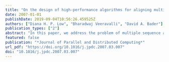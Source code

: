 ```yaml
---
title: "On the design of high-performance algorithms for aligning multiple protein sequences on mesh-based multiprocessor architectures"
date: 2007-01-01
publishDate: 2019-09-04T10:56:26.459525Z
authors: ["Diana H. P. Low", "Bharadwaj Veeravalli", "David A. Bader"]
publication_types: ["2"]
abstract: "In this paper, we address the problem of multiple sequence alignment (MSA) for handling very large number of proteins sequences on mesh-based multiprocessor architectures. As the problem has been conclusively shown to be computationally complex, we employ divisible load paradigm (also, referred to as divisible load theory, DLT) to handle such large number of sequences. We design an efficient computational engine that is capable of conducting MSAs by exploiting the underlying parallelism embedded in the computational steps of multiple sequence algorithms. Specifically, we consider the standard Smith–Waterman (SW) algorithm in our implementation, however, our approach is by no means restrictive to SW class of algorithms alone. The treatment used in this paper is generic to a class of similar dynamic programming problems. Our approach is recursive in the sense that the quality of solutions can be refined continuously till an acceptable level of quality is achieved. After first phase of computation, we design a heuristic scheme that renders the final solution for MSA. We conduct rigorous simulation experiments using several hundreds of homologous protein sequences derived from the Rattus Norvegicus and Mus Musculus databases of olfactory receptors. We quantify the performance based on speed-up metric. We compare our algorithms to serial or single machine processing approaches. We testify our findings by comparing with conventional equal load partitioning (ELP) strategy that is commonly used in the parallel processing literature. Based on our extensive simulation study, we observe that DLT paradigm offers an excellent speed-up characteristics and provides avenues for its use in several other biological sequence processing related problem. This study is a first time attempt in using the DLT paradigm to devise efficient strategies to handle large scale multiple protein sequence alignment problem on mesh-based multiprocessor systems."
featured: false
publication: "*Journal of Parallel and Distributed Computing*"
url_pdf: "https://doi.org/10.1016/j.jpdc.2007.03.007"
doi: "10.1016/j.jpdc.2007.03.007"
---
```


